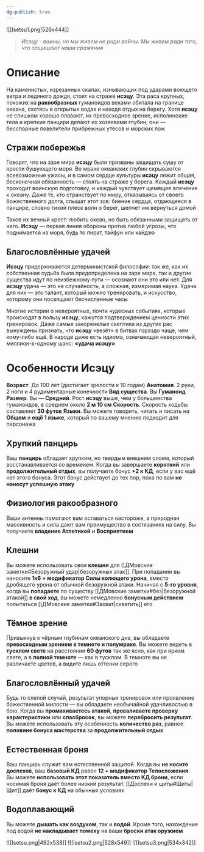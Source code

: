 ```yaml
---
dg-publish: true
---
```

![[Isetsu1.png|526x444]]
> *Исэцу - воины, но мы живем не ради войны. Мы живем ради того, что защищают наши сражения*

# Описание

На каменистых, изрезанных скалах, изнывающих под ударами воющего ветра и ледяного дождя, стоят на страже **исэцу**. Эта раса крупных, похожих на **ракообразных** гуманоидов веками обитала на границе океана, охотясь в открытых водах и находя отдых на берегу. Хотя **исэцу** не слишком хорошо плавают, их превосходное зрение, исполинские тела и крепкие панцири делают их хозяевами глубин; они — бесспорные повелители прибрежных утёсов и морских лож

## Стражи побережья

Говорят, что на заре мира **исэцу** были призваны защищать сушу от ярости бушующего моря. Во мраке океанских глубин скрываются всевозможные ужасы, и в самом сердце культуры **исэцу** лежит общая, бесконечная обязанность — стоять на страже у берега. Каждый **исэцу** проходит воинскую подготовку, и каждый чувствует щемящее влечение к океану. Даже те, кто странствует по миру, отказываясь от своего божественного долга, слышат этот зов: биение сердца, отдающееся в панцире, словно тихий плеск волн о берег, шепчет им вернуться домой

Таков их вечный крест: любить океан, но быть обязанными защищать от него. **Исэцу** — первая линия обороны против любой угрозы, что поднимается из моря, будь то пират, тайфун или кайдзю

## Благословлённые удачей

**Исэцу** придерживаются детерминистской философии: так же, как их собственная судьба была предопределена на заре мира, так и другие существа идут по неизбежному пути — осознают они это или нет. Для **исэцу** удача — это не случайность, а сложная, измеримая наука. Удача для них — это талант, который можно тренировать, и искусство, которому они посвящают бесчисленные часы

Многие истории о невероятных, почти чудесных событиях, которые происходят в пользу **исэцу**, кажутся подтверждением ценности этих тренировок. Даже самые закоренелые скептики из других рас вынуждены признать, что **исэцу** «везёт» в битвах гораздо чаще, чем кому-либо ещё. В народе даже есть идиома, означающая невероятный, миллион-к-одному шанс: **«удача исэцу»**

# Особенности Исэцу

**Возраст**. До 100 лет (достигает зрелости к 10 годам)
**Анатомия**. 2 руки, 2 ноги и 4 рудиментарные конечности
**Вид существа**. Вы **Гуманоид** 
**Размер**. Вы — **Средний**. Рост **исэцу** выше, чем у большинства гуманоидов, в среднем около **2 м 10 см**
**Скорость**. Скорость ходьбы составляет **30 футов**
**Языки**. Вы можете говорить, читать и писать на **Общем** и **ещё 1 языке**, который по вашему мнению подходит для персонажа

## Хрупкий панцирь

Ваш **панцирь** обладает хрупким, но твердым внешним слоем, который восстанавливается со временем. Когда вы завершаете **короткий** или **продолжительный отдых**, вы получаете бонус **+2 к КД**, если у вас ещё нет этого бонуса. Этот бонус действует до тех пор, пока по вам **не нанесут успешную атаку**

## Физиология ракообразного

Ваши антенны помогают вам оставаться настороже, а природная массивность и сила дают вам преимущество в состязаниях на силу. Вы получаете **владение Атлетикой** и **Восприятием**

## Клешни

Вы можете использовать свои **клешни** для [[ДМовские заметки#Безоружный удар|безоружных атак]]. При попадании вы наносите **1к6 + модификатор Силы колющего урона**, вместо дробящего урона от обычной безоружной атаки. Начиная с **5-го уровня**, когда вы **попадаете** по существу [[ДМовские заметки#без|безоружной атакой]] **в свой ход**, вы можете немедленно **бонусным действием** попытаться [[ДМовские заметки#Захват|схватить]] его

## Тёмное зрение

Привыкнув к чёрным глубинам океанского дна, вы обладаете **превосходным зрением** **в темноте и полумраке**. Вы можете видеть в **тусклом свете** на расстоянии **60 футов** так же ясно, как при ярком свете, а в **полной темноте** — как в тусклом. В темноте вы не различаете цветов, а видите лишь оттенки серого

## Благословлённый удачей

Будь то слепой случай, результат упорных тренировок или проявление божественной милости — вы обладаете необычайной удачливостью в бою. Когда вы **промахиваетесь атакой**, **проваливаете проверку характеристики** или **спасбросок**, вы можете **перебросить результат**. Вы можете использовать эту особенность **количество раз**, равное **половине бонуса мастерства** за **продолжительный отдых**

## Естественная броня

Ваш панцирь служит вам естественной защитой. Когда вы **не носите доспехов**, ваш **базовый КД** равен **12 + модификатор Телосложения**. Вы можете **использовать этот показатель вместо КД брони**, если носимая броня даёт более низкий результат. [[Доспехи и щиты#Щиты|Щит]] даёт **бонус к КД** на обычных условиях

## Водоплавающий

Вы можете **дышать как воздухом**, так и **водой**. Кроме того, нахождение под водой **не накладывает помеху** на ваши **броски атак оружием**

![[Isetsu.png|492x538]]
![[Isetsu2.png|528x549]]
![[Isetsu3.png|534x342]]

